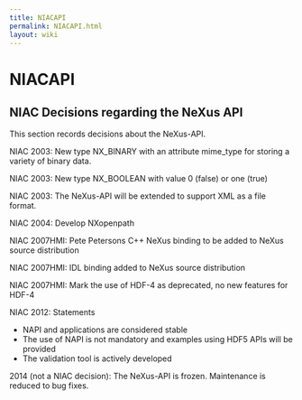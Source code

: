 ```yaml
---
title: NIACAPI
permalink: NIACAPI.html
layout: wiki
---
```

NIACAPI
=======

NIAC Decisions regarding the NeXus API
--------------------------------------

This section records decisions about the NeXus-API.

NIAC 2003: New type NX\_BINARY with an attribute mime\_type for storing
a variety of binary data.

NIAC 2003: New type NX\_BOOLEAN with value 0 (false) or one (true)

NIAC 2003: The NeXus-API will be extended to support XML as a file
format.

NIAC 2004: Develop NXopenpath

NIAC 2007HMI: Pete Petersons C++ NeXus binding to be added to NeXus
source distribution

NIAC 2007HMI: IDL binding added to NeXus source distribution

NIAC 2007HMI: Mark the use of HDF-4 as deprecated, no new features for
HDF-4

NIAC 2012: Statements
-   NAPI and applications are considered stable
-   The use of NAPI is not mandatory and examples using HDF5 APIs will
    be provided
-   The validation tool is actively developed


2014 (not a NIAC decision): The NeXus-API is frozen. Maintenance is reduced to bug fixes.

